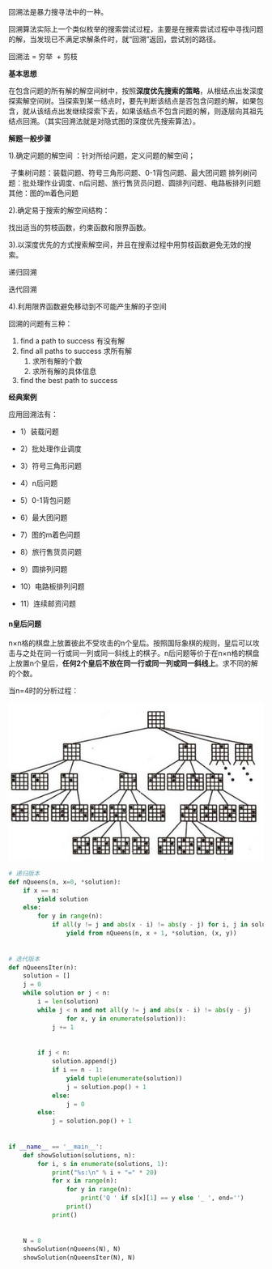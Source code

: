 回溯法是暴力搜寻法中的一种。

回溯算法实际上一个类似枚举的搜索尝试过程，主要是在搜索尝试过程中寻找问题的解，当发现已不满足求解条件时，就“回溯”返回，尝试别的路径。

回溯法 = 穷举  + 剪枝

**基本思想**

在包含问题的所有解的解空间树中，按照**深度优先搜索的策略**，从根结点出发深度探索解空间树。当探索到某一结点时，要先判断该结点是否包含问题的解，如果包含，就从该结点出发继续探索下去，如果该结点不包含问题的解，则逐层向其祖先结点回溯。（其实回溯法就是对隐式图的深度优先搜索算法）。

**解题一般步骤**

1).确定问题的解空间 ：针对所给问题，定义问题的解空间； 

 子集树问题：装载问题、符号三角形问题、0-1背包问题、最大团问题
排列树问题：批处理作业调度、n后问题、旅行售货员问题、圆排列问题、电路板排列问题
其他：图的m着色问题

2).确定易于搜索的解空间结构：

找出适当的剪枝函数，约束函数和限界函数。

3).以深度优先的方式搜索解空间，并且在搜索过程中用剪枝函数避免无效的搜索。

递归回溯

迭代回溯

4).利用限界函数避免移动到不可能产生解的子空间



回溯的问题有三种：

1. find a path to success 有没有解
2. find all paths to success 求所有解
   1. 求所有解的个数
   2. 求所有解的具体信息
3. find the best path to success



**经典案例**

应用回溯法有：

- 1）装载问题
- 2）批处理作业调度
- 3）符号三角形问题


- 4）n后问题
- 5）0-1背包问题
- 6）最大团问题
- 7）图的m着色问题
- 8）旅行售货员问题
- 9）圆排列问题
- 10）电路板排列问题
- 11）连续邮资问题



#### n皇后问题

n×n格的棋盘上放置彼此不受攻击的n个皇后。按照国际象棋的规则，皇后可以攻击与之处在同一行或同一列或同一斜线上的棋子。n后问题等价于在n×n格的棋盘上放置n个皇后，**任何2个皇后不放在同一行或同一列或同一斜线上**。求不同的解的个数。

当n=4时的分析过程：

![](pic/n_queen.jpg)

```python
# 递归版本
def nQueens(n, x=0, *solution):
    if x == n:
        yield solution
    else:
        for y in range(n):
            if all(y != j and abs(x - i) != abs(y - j) for i, j in solution):
                yield from nQueens(n, x + 1, *solution, (x, y))


# 迭代版本
def nQueensIter(n):
    solution = []
    j = 0
    while solution or j < n:
        i = len(solution)
        while j < n and not all(y != j and abs(x - i) != abs(y - j) 
                for x, y in enumerate(solution)):
            j += 1


        if j < n:
            solution.append(j)
            if i == n - 1:
                yield tuple(enumerate(solution))
                j = solution.pop() + 1
            else:
                j = 0
        else:
            j = solution.pop() + 1


if __name__ == '__main__':
    def showSolution(solutions, n):
        for i, s in enumerate(solutions, 1):
            print("%s:\n" % i + "=" * 20)
            for x in range(n):
                for y in range(n):
                    print('Q ' if s[x][1] == y else '_ ', end='')
                print()
            print()


    N = 8
    showSolution(nQueens(N), N)
    showSolution(nQueensIter(N), N)
```

